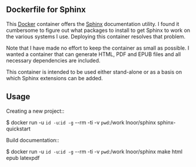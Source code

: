 ## Dockerfile for Sphinx

This [Docker](https://www.docker.com)  container offers the [Sphinx](https://sphinx-doc.org/en/master)
documentation utility. I found it cumbersome to figure out what packages to install to get Sphinx to work
on the various systems I use. Deploying this container resolves that problem.

Note that I have made no effort to keep the container as small as possible.
I wanted a container that can generate HTML, PDF and EPUB files and all necessary dependencies are included.

This container is intended to be used either stand-alone or as a basis on which Sphinx extensions can be added.

## Usage

Creating a new project::

   $ docker run -u `id -u`:`id -g` --rm -ti -v `pwd`:/work lnoor/sphinx sphinx-quickstart

Build documentation::

   $ docker run -u `id -u`:`id -g` --rm -ti -v `pwd`:/work lnoor/sphinx make html epub latexpdf
